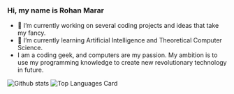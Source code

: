 ### Hi, my name is Rohan Marar


- 🔭 I’m currently working on several coding projects and ideas that take my fancy.
- 🌱 I’m currently learning Artificial Intelligence and Theoretical Computer Science.
-    I am a coding geek, and computers are my passion. My ambition is to use my programming knowledge to create new revolutionary technology in future.    


![Github stats](https://github-readme-stats.vercel.app/api?username=Rohan5manza&theme=midnight-purple&show_icons=true&count_private=true)
![Top Languages Card](https://github-readme-stats.vercel.app/api/top-langs/?username=Rohan5manza)
